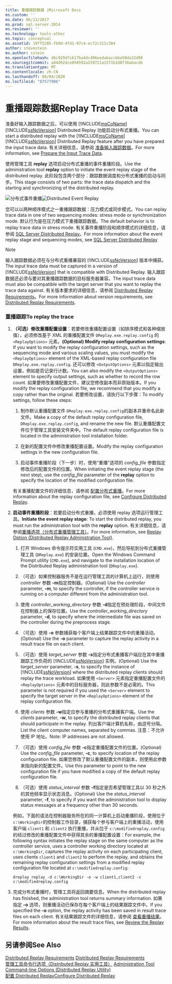 ```yaml
---
title: 重播跟踪数据 |Microsoft Docs
ms.custom: ''
ms.date: 06/13/2017
ms.prod: sql-server-2014
ms.reviewer: ''
ms.technology: tools-other
ms.topic: conceptual
ms.assetid: 19ff5285-fb9d-4fd1-97c4-ec72c311c384
author: stevestein
ms.author: sstein
ms.openlocfilehash: d6c929d7c617ba4dc496eedabaccbbe50da32d08
ms.sourcegitcommit: ad4d92dce894592a259721a1571b1d8736abacdb
ms.translationtype: MT
ms.contentlocale: zh-CN
ms.lasthandoff: 08/04/2020
ms.locfileid: "87577986"
---
```

# <a name="replay-trace-data"></a><span data-ttu-id="0d6d4-102">重播跟踪数据</span><span class="sxs-lookup"><span data-stu-id="0d6d4-102">Replay Trace Data</span></span>
  <span data-ttu-id="0d6d4-103">准备好输入跟踪数据之后，可以使用 [!INCLUDE[msCoName](../../includes/msconame-md.md)] [!INCLUDE[ssNoVersion](../../../includes/ssnoversion-md.md)] Distributed Replay 功能启动分布式重播。</span><span class="sxs-lookup"><span data-stu-id="0d6d4-103">You can start a distributed replay with the [!INCLUDE[msCoName](../../includes/msconame-md.md)] [!INCLUDE[ssNoVersion](../../../includes/ssnoversion-md.md)] Distributed Replay feature after you have prepared the input trace data.</span></span> <span data-ttu-id="0d6d4-104">有关详细信息，请参阅 [准备输入跟踪数据](prepare-the-input-trace-data.md)。</span><span class="sxs-lookup"><span data-stu-id="0d6d4-104">For more information, see [Prepare the Input Trace Data](prepare-the-input-trace-data.md).</span></span>  
  
 <span data-ttu-id="0d6d4-105">使用管理工具 **replay** 选项启动分布式重播的事件重播阶段。</span><span class="sxs-lookup"><span data-stu-id="0d6d4-105">Use the administration tool **replay** option to initiate the event replay stage of the distributed replay.</span></span> <span data-ttu-id="0d6d4-106">此阶段包含两个部分：跟踪数据调度和分布式重播的启动与同步。</span><span class="sxs-lookup"><span data-stu-id="0d6d4-106">This stage consists of two parts: the trace data dispatch and the starting and synchronizing of the distributed replay.</span></span>  
  
 <span data-ttu-id="0d6d4-107">![分布式事件重播](../../database-engine/media/eventreplay.gif "分布式事件重播")</span><span class="sxs-lookup"><span data-stu-id="0d6d4-107">![Distributed Event Replay](../../database-engine/media/eventreplay.gif "Distributed Event Replay")</span></span>  
  
 <span data-ttu-id="0d6d4-108">您可以以两种顺序模式之一重播跟踪数据：压力模式或同步模式。</span><span class="sxs-lookup"><span data-stu-id="0d6d4-108">You can replay trace data in one of two sequencing modes: stress mode or synchronization mode.</span></span> <span data-ttu-id="0d6d4-109">默认行为是在压力模式下重播跟踪数据。</span><span class="sxs-lookup"><span data-stu-id="0d6d4-109">The default behavior is to replay trace data in stress mode.</span></span> <span data-ttu-id="0d6d4-110">有关事件重播阶段和顺序模式的详细信息，请参阅 [SQL Server Distributed Replay](sql-server-distributed-replay.md)。</span><span class="sxs-lookup"><span data-stu-id="0d6d4-110">For more information about the event replay stage and sequencing modes, see [SQL Server Distributed Replay](sql-server-distributed-replay.md)</span></span>  
  
> [!NOTE]  
>  <span data-ttu-id="0d6d4-111">输入跟踪数据必须在与分布式重播兼容的 [!INCLUDE[ssNoVersion](../../../includes/ssnoversion-md.md)] 版本中捕获。</span><span class="sxs-lookup"><span data-stu-id="0d6d4-111">The input trace data must be captured in a version of [!INCLUDE[ssNoVersion](../../../includes/ssnoversion-md.md)] that is compatible with Distributed Replay.</span></span> <span data-ttu-id="0d6d4-112">输入跟踪数据还必须与要对其重播跟踪数据的目标服务器兼容。</span><span class="sxs-lookup"><span data-stu-id="0d6d4-112">The input trace data must also be compatible with the target server that you want to replay the trace data against.</span></span> <span data-ttu-id="0d6d4-113">有关版本要求的详细信息，请参阅 [Distributed Replay Requirements](distributed-replay-requirements.md)。</span><span class="sxs-lookup"><span data-stu-id="0d6d4-113">For more information about version requirements, see [Distributed Replay Requirements](distributed-replay-requirements.md).</span></span>  
  
### <a name="to-replay-the-trace"></a><span data-ttu-id="0d6d4-114">重播跟踪</span><span class="sxs-lookup"><span data-stu-id="0d6d4-114">To replay the trace</span></span>  
  
1.  <span data-ttu-id="0d6d4-115">**（可选）修改重播配置设置**：若要修改重播配置设置（如排序模式和各种缩放值），必须修改基于 XML 的重播配置文件 `DReplay.exe.replay.config` 的 `<ReplayOptions>` 元素。</span><span class="sxs-lookup"><span data-stu-id="0d6d4-115">**(Optional) Modify replay configuration settings**: If you want to modify the replay configuration settings, such as the sequencing mode and various scaling values, you must modify the `<ReplayOptions>` element of the XML-based replay configuration file `DReplay.exe.replay.config`.</span></span> <span data-ttu-id="0d6d4-116">还可以修改 `<OutputOptions>` 元素以指定输出设置，例如是否记录行计数。</span><span class="sxs-lookup"><span data-stu-id="0d6d4-116">You can also modify the `<OutputOptions>` element to specify output settings, such as whether to record the row count.</span></span> <span data-ttu-id="0d6d4-117">如果要修改重播配置文件，建议您修改副本而非原始版本。</span><span class="sxs-lookup"><span data-stu-id="0d6d4-117">If you modify the replay configuration file, we recommend that you modify a copy rather than the original.</span></span> <span data-ttu-id="0d6d4-118">若要修改设置，请执行以下步骤：</span><span class="sxs-lookup"><span data-stu-id="0d6d4-118">To modify settings, follow these steps:</span></span>  
  
    1.  <span data-ttu-id="0d6d4-119">制作默认重播配置文件 `DReplay.exe.replay.config`的副本并重命名此新文件。</span><span class="sxs-lookup"><span data-stu-id="0d6d4-119">Make a copy of the default replay configuration file, `DReplay.exe.replay.config`, and rename the new file.</span></span> <span data-ttu-id="0d6d4-120">默认重播配置文件位于管理工具安装文件夹中。</span><span class="sxs-lookup"><span data-stu-id="0d6d4-120">The default replay configuration file is located in the administration tool installation folder.</span></span>  
  
    2.  <span data-ttu-id="0d6d4-121">在新的配置文件中修改重播配置设置。</span><span class="sxs-lookup"><span data-stu-id="0d6d4-121">Modify the replay configuration settings in the new configuration file.</span></span>  
  
    3.  <span data-ttu-id="0d6d4-122">启动事件重播阶段（下一步）时，使用“重播”选项的 *config_file* 参数指定修改后的配置文件的位置。</span><span class="sxs-lookup"><span data-stu-id="0d6d4-122">When initiating the event replay stage (the next step), use the *config_file* parameter of the **replay** option to specify the location of the modified configuration file.</span></span>  
  
     <span data-ttu-id="0d6d4-123">有关重播配置文件的详细信息，请参阅 [配置分布式重播](configure-distributed-replay.md)。</span><span class="sxs-lookup"><span data-stu-id="0d6d4-123">For more information about the replay configuration file, see [Configure Distributed Replay](configure-distributed-replay.md).</span></span>  
  
2.  <span data-ttu-id="0d6d4-124">**启动事件重播阶段**：若要启动分布式重播，必须使用 replay 选项运行管理工具。</span><span class="sxs-lookup"><span data-stu-id="0d6d4-124">**Initiate the event replay stage**: To start the distributed replay, you must run the administration tool with the **replay** option.</span></span> <span data-ttu-id="0d6d4-125">有关详细信息，请参阅[重播选项（分布式重播管理工具）](replay-option-distributed-replay-administration-tool.md)。</span><span class="sxs-lookup"><span data-stu-id="0d6d4-125">For more information, see [Replay Option &#40;Distributed Replay Administration Tool&#41;](replay-option-distributed-replay-administration-tool.md).</span></span>  
  
    1.  <span data-ttu-id="0d6d4-126">打开 Windows 命令提示符实用工具 (`CMD.exe`)，然后导航到分布式重播管理工具 (`DReplay.exe`) 的安装位置。</span><span class="sxs-lookup"><span data-stu-id="0d6d4-126">Open the Windows Command Prompt utility (`CMD.exe`), and navigate to the installation location of the Distributed Replay administration tool (`DReplay.exe`).</span></span>  
  
    2.  <span data-ttu-id="0d6d4-127">（可选）如果控制器服务不是在运行管理工具的计算机上运行，则使用 *controller* 参数 **-m**指定控制器。</span><span class="sxs-lookup"><span data-stu-id="0d6d4-127">(Optional) Use the *controller* parameter, **-m**, to specify the controller, if the controller service is running on a computer different from the administration tool.</span></span>  
  
    3.  <span data-ttu-id="0d6d4-128">使用 *controller_working_directory* 参数 **-d**指定在预处理阶段，中间文件在控制器上的保存位置。</span><span class="sxs-lookup"><span data-stu-id="0d6d4-128">Use the *controller_working_directory* parameter, **-d**, to specify where the intermediate file was saved on the controller during the preprocess stage.</span></span>  
  
    4.  <span data-ttu-id="0d6d4-129">（可选）使用 **-o** 参数捕获每个客户端上结果跟踪文件中的重播活动。</span><span class="sxs-lookup"><span data-stu-id="0d6d4-129">(Optional) Use the **-o** parameter to capture the replay activity in a result trace file on each client.</span></span>  
  
    5.  <span data-ttu-id="0d6d4-130">（可选）使用 *target_server* 参数 **-s**指定分布式重播客户端应在其中重播跟踪工作负荷的 [!INCLUDE[ssNoVersion](../../../includes/ssnoversion-md.md)] 实例。</span><span class="sxs-lookup"><span data-stu-id="0d6d4-130">(Optional) Use the *target_server* parameter, **-s**, to specify the instance of [!INCLUDE[ssNoVersion](../../../includes/ssnoversion-md.md)] where the distributed replay clients should replay the trace workload.</span></span> <span data-ttu-id="0d6d4-131">如果使用 `<Server>` 元素指定重播配置文件的 `<ReplayOptions>` 元素中的目标服务器，则此参数不是必需的。</span><span class="sxs-lookup"><span data-stu-id="0d6d4-131">This parameter is not required if you used the `<Server>` element to specify the target server in the `<ReplayOptions>` element of the replay configuration file.</span></span>  
  
    6.  <span data-ttu-id="0d6d4-132">使用 *clients* 参数 **-w**指定应参与重播的分布式重播客户端。</span><span class="sxs-lookup"><span data-stu-id="0d6d4-132">Use the *clients* parameter, **-w**, to specify the distributed replay clients that should participate in the replay.</span></span> <span data-ttu-id="0d6d4-133">列出客户端计算机名称，由逗号分隔。</span><span class="sxs-lookup"><span data-stu-id="0d6d4-133">List the client computer names, separated by commas.</span></span> <span data-ttu-id="0d6d4-134">注意：不允许使用 IP 地址。</span><span class="sxs-lookup"><span data-stu-id="0d6d4-134">Note: IP addresses are not allowed.</span></span>  
  
    7.  <span data-ttu-id="0d6d4-135">（可选）使用 *config_file* 参数 **-c**指定重播配置文件的位置。</span><span class="sxs-lookup"><span data-stu-id="0d6d4-135">(Optional) Use the *config_file* parameter, **-c**, to specify location of the replay configuration file.</span></span> <span data-ttu-id="0d6d4-136">如果您修改了默认重播配置文件的副本，则使用此参数来指向新的配置文件。</span><span class="sxs-lookup"><span data-stu-id="0d6d4-136">Use this parameter to point to the new configuration file if you have modified a copy of the default replay configuration file.</span></span>  
  
    8.  <span data-ttu-id="0d6d4-137">（可选）使用 *status_interval* 参数 **-f**指定是否希望管理工具以 30 秒之外的其他频率显示状态消息。</span><span class="sxs-lookup"><span data-stu-id="0d6d4-137">(Optional) Use the *status_interval* parameter, **-f**, to specify if you want the administration tool to display status messages at a frequency other than 30 seconds.</span></span>  
  
     <span data-ttu-id="0d6d4-138">例如，下面的语法在控制器服务所在的同一计算机上启动重播阶段，使用位于 `c:\WorkingDir`的控制器工作目录，捕获每个参与客户端上的重播活动，使用客户端 `client1` 和 `client2` 执行重播，并从位于 `c:\modifiedreplay.config`的经过修改的重播配置文件中获得其余的重播配置设置：</span><span class="sxs-lookup"><span data-stu-id="0d6d4-138">For example, the following syntax initiates the replay stage on the same computer as the controller service, uses a controller working directory located at `c:\WorkingDir`, captures the replay activity on each participating client, uses clients `client1` and `client2` to perform the replay, and obtains the remaining replay configuration settings from a modified replay configuration file located at `c:\modifiedreplay.config`:</span></span>  
  
     `dreplay replay -d c:\WorkingDir -o -w client1,client2 -c c:\modifiedreplay.config`  
  
3.  <span data-ttu-id="0d6d4-139">完成分布式重播时，管理工具将返回摘要信息。</span><span class="sxs-lookup"><span data-stu-id="0d6d4-139">When the distributed replay has finished, the administration tool returns summary information.</span></span> <span data-ttu-id="0d6d4-140">如果指定 **-o** 选项，则重播活动已保存在每个客户端上的结果跟踪文件中。</span><span class="sxs-lookup"><span data-stu-id="0d6d4-140">If you specified the **-o** option, the replay activity has been saved in result trace files on each client.</span></span> <span data-ttu-id="0d6d4-141">有关结果跟踪文件的详细信息，请参阅 [查看重播结果](review-the-replay-results.md)。</span><span class="sxs-lookup"><span data-stu-id="0d6d4-141">For more information about the result trace files, see [Review the Replay Results](review-the-replay-results.md).</span></span>  
  
## <a name="see-also"></a><span data-ttu-id="0d6d4-142">另请参阅</span><span class="sxs-lookup"><span data-stu-id="0d6d4-142">See Also</span></span>  
 <span data-ttu-id="0d6d4-143">[Distributed Replay Requirements](distributed-replay-requirements.md) </span><span class="sxs-lookup"><span data-stu-id="0d6d4-143">[Distributed Replay Requirements](distributed-replay-requirements.md) </span></span>  
 <span data-ttu-id="0d6d4-144">[管理工具命令行选项（Distributed Replay 实用工具）](administration-tool-command-line-options-distributed-replay-utility.md) </span><span class="sxs-lookup"><span data-stu-id="0d6d4-144">[Administration Tool Command-line Options &#40;Distributed Replay Utility&#41;](administration-tool-command-line-options-distributed-replay-utility.md) </span></span>  
 [<span data-ttu-id="0d6d4-145">配置 Distributed Replay</span><span class="sxs-lookup"><span data-stu-id="0d6d4-145">Configure Distributed Replay</span></span>](configure-distributed-replay.md)  
  
  
